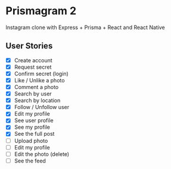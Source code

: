 # Prismagram 2

Instagram clone with Express + Prisma + React and React Native

## User Stories

- [x] Create account
- [x] Request secret
- [x] Confirm secret (login)
- [x] Like / Unlike a photo
- [x] Comment a photo
- [x] Search by user
- [x] Search by location
- [x] Follow / Unfollow user
- [x] Edit my profile
- [x] See user profile
- [x] See my profile
- [x] See the full post
- [ ] Upload photo
- [ ] Edit my profile
- [ ] Edit the photo (delete)
- [ ] See the feed
